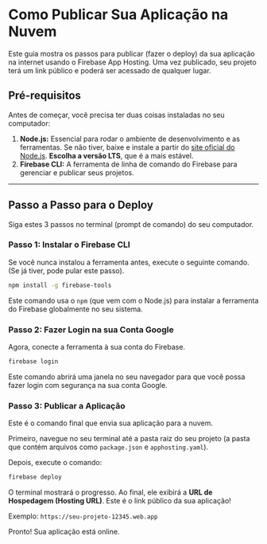 # Como Publicar Sua Aplicação na Nuvem

Este guia mostra os passos para publicar (fazer o deploy) da sua aplicação na internet usando o Firebase App Hosting. Uma vez publicado, seu projeto terá um link público e poderá ser acessado de qualquer lugar.

## Pré-requisitos

Antes de começar, você precisa ter duas coisas instaladas no seu computador:

1.  **Node.js:** Essencial para rodar o ambiente de desenvolvimento e as ferramentas. Se não tiver, baixe e instale a partir do [site oficial do Node.js](https://nodejs.org/). **Escolha a versão LTS**, que é a mais estável.
2.  **Firebase CLI:** A ferramenta de linha de comando do Firebase para gerenciar e publicar seus projetos.

---

## Passo a Passo para o Deploy

Siga estes 3 passos no terminal (prompt de comando) do seu computador.

### Passo 1: Instalar o Firebase CLI

Se você nunca instalou a ferramenta antes, execute o seguinte comando. (Se já tiver, pode pular este passo).

```bash
npm install -g firebase-tools
```
Este comando usa o `npm` (que vem com o Node.js) para instalar a ferramenta do Firebase globalmente no seu sistema.

### Passo 2: Fazer Login na sua Conta Google

Agora, conecte a ferramenta à sua conta do Firebase.

```bash
firebase login
```
Este comando abrirá uma janela no seu navegador para que você possa fazer login com segurança na sua conta Google.

### Passo 3: Publicar a Aplicação

Este é o comando final que envia sua aplicação para a nuvem.

Primeiro, navegue no seu terminal até a pasta raiz do seu projeto (a pasta que contém arquivos como `package.json` e `apphosting.yaml`).

Depois, execute o comando:

```bash
firebase deploy
```

O terminal mostrará o progresso. Ao final, ele exibirá a **URL de Hospedagem (Hosting URL)**. Este é o link público da sua aplicação!

Exemplo: `https://seu-projeto-12345.web.app`

Pronto! Sua aplicação está online.
